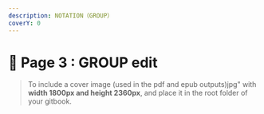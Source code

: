 ```yaml
---
description: NOTATION（GROUP）
coverY: 0
---
```


# 📓 Page 3 : GROUP edit

> To include a cover image (used in the pdf and epub outputs)jpg" with **width 1800px and height 2360px**, and place it in the root folder of your gitbook.



